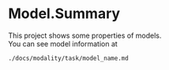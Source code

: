 # Model.Summary
This project shows some properties of models.   
You can see model information at   
```bash
./docs/modality/task/model_name.md
```